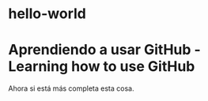 # hello-world
Aprendiendo a usar GitHub - Learning how to use GitHub
=======================================================

Ahora si está más completa esta cosa.
